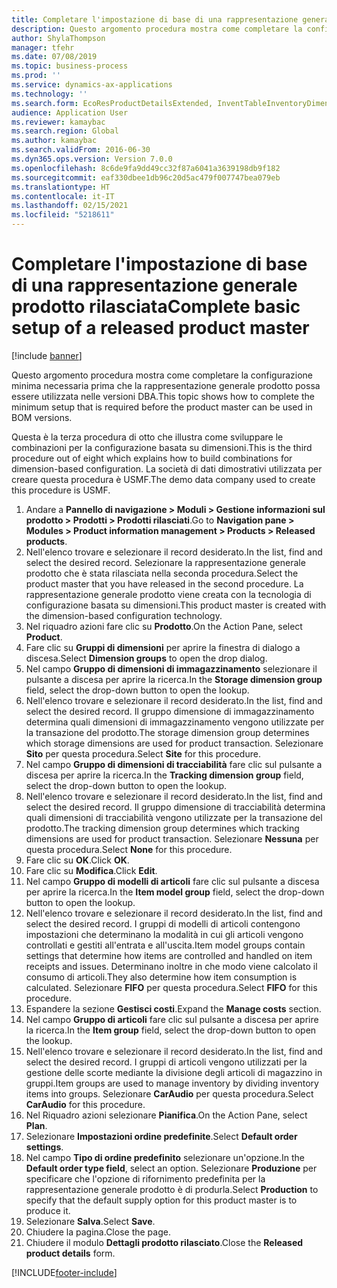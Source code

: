 ```yaml
---
title: Completare l'impostazione di base di una rappresentazione generale prodotto rilasciata
description: Questo argomento procedura mostra come completare la configurazione minima necessaria prima che la rappresentazione generale prodotto possa essere utilizzata nelle versioni DBA.
author: ShylaThompson
manager: tfehr
ms.date: 07/08/2019
ms.topic: business-process
ms.prod: ''
ms.service: dynamics-ax-applications
ms.technology: ''
ms.search.form: EcoResProductDetailsExtended, InventTableInventoryDimensionGroups, InventItemOrderSetup
audience: Application User
ms.reviewer: kamaybac
ms.search.region: Global
ms.author: kamaybac
ms.search.validFrom: 2016-06-30
ms.dyn365.ops.version: Version 7.0.0
ms.openlocfilehash: 8c6de9fa9dd49cc32f87a6041a3639198db9f182
ms.sourcegitcommit: eaf330dbee1db96c20d5ac479f007747bea079eb
ms.translationtype: HT
ms.contentlocale: it-IT
ms.lasthandoff: 02/15/2021
ms.locfileid: "5218611"
---
```

# <a name="complete-basic-setup-of-a-released-product-master"></a><span data-ttu-id="61ba7-103">Completare l'impostazione di base di una rappresentazione generale prodotto rilasciata</span><span class="sxs-lookup"><span data-stu-id="61ba7-103">Complete basic setup of a released product master</span></span>

[!include [banner](../../includes/banner.md)]

<span data-ttu-id="61ba7-104">Questo argomento procedura mostra come completare la configurazione minima necessaria prima che la rappresentazione generale prodotto possa essere utilizzata nelle versioni DBA.</span><span class="sxs-lookup"><span data-stu-id="61ba7-104">This topic shows how to complete the minimum setup that is required before the product master can be used in BOM versions.</span></span>

<span data-ttu-id="61ba7-105">Questa è la terza procedura di otto che illustra come sviluppare le combinazioni per la configurazione basata su dimensioni.</span><span class="sxs-lookup"><span data-stu-id="61ba7-105">This is the third procedure out of eight which explains how to build combinations for dimension-based configuration.</span></span> <span data-ttu-id="61ba7-106">La società di dati dimostrativi utilizzata per creare questa procedura è USMF.</span><span class="sxs-lookup"><span data-stu-id="61ba7-106">The demo data company used to create this procedure is USMF.</span></span>

1. <span data-ttu-id="61ba7-107">Andare a **Pannello di navigazione > Moduli > Gestione informazioni sul prodotto > Prodotti > Prodotti rilasciati**.</span><span class="sxs-lookup"><span data-stu-id="61ba7-107">Go to **Navigation pane > Modules > Product information management > Products > Released products**.</span></span>
2. <span data-ttu-id="61ba7-108">Nell'elenco trovare e selezionare il record desiderato.</span><span class="sxs-lookup"><span data-stu-id="61ba7-108">In the list, find and select the desired record.</span></span> <span data-ttu-id="61ba7-109">Selezionare la rappresentazione generale prodotto che è stata rilasciata nella seconda procedura.</span><span class="sxs-lookup"><span data-stu-id="61ba7-109">Select the product master that you have released in the second procedure.</span></span> <span data-ttu-id="61ba7-110">La rappresentazione generale prodotto viene creata con la tecnologia di configurazione basata su dimensioni.</span><span class="sxs-lookup"><span data-stu-id="61ba7-110">This product master is created with the dimension-based configuration technology.</span></span>  
3. <span data-ttu-id="61ba7-111">Nel riquadro azioni fare clic su **Prodotto**.</span><span class="sxs-lookup"><span data-stu-id="61ba7-111">On the Action Pane, select **Product**.</span></span>
4. <span data-ttu-id="61ba7-112">Fare clic su **Gruppi di dimensioni** per aprire la finestra di dialogo a discesa.</span><span class="sxs-lookup"><span data-stu-id="61ba7-112">Select **Dimension groups** to open the drop dialog.</span></span>
5. <span data-ttu-id="61ba7-113">Nel campo **Gruppo di dimensioni di immagazzinamento** selezionare il pulsante a discesa per aprire la ricerca.</span><span class="sxs-lookup"><span data-stu-id="61ba7-113">In the **Storage dimension group** field, select the drop-down button to open the lookup.</span></span>
6. <span data-ttu-id="61ba7-114">Nell'elenco trovare e selezionare il record desiderato.</span><span class="sxs-lookup"><span data-stu-id="61ba7-114">In the list, find and select the desired record.</span></span> <span data-ttu-id="61ba7-115">Il gruppo dimensione di immagazzinamento determina quali dimensioni di immagazzinamento vengono utilizzate per la transazione del prodotto.</span><span class="sxs-lookup"><span data-stu-id="61ba7-115">The storage dimension group determines which storage dimensions are used for product transaction.</span></span> <span data-ttu-id="61ba7-116">Selezionare **Sito** per questa procedura.</span><span class="sxs-lookup"><span data-stu-id="61ba7-116">Select **Site** for this procedure.</span></span>  
7. <span data-ttu-id="61ba7-117">Nel campo **Gruppo di dimensioni di tracciabilità** fare clic sul pulsante a discesa per aprire la ricerca.</span><span class="sxs-lookup"><span data-stu-id="61ba7-117">In the **Tracking dimension group** field, select the drop-down button to open the lookup.</span></span>
8. <span data-ttu-id="61ba7-118">Nell'elenco trovare e selezionare il record desiderato.</span><span class="sxs-lookup"><span data-stu-id="61ba7-118">In the list, find and select the desired record.</span></span> <span data-ttu-id="61ba7-119">Il gruppo dimensione di tracciabilità determina quali dimensioni di tracciabilità vengono utilizzate per la transazione del prodotto.</span><span class="sxs-lookup"><span data-stu-id="61ba7-119">The tracking dimension group determines which tracking dimensions are used for product transaction.</span></span> <span data-ttu-id="61ba7-120">Selezionare **Nessuna** per questa procedura.</span><span class="sxs-lookup"><span data-stu-id="61ba7-120">Select **None** for this procedure.</span></span>  
9. <span data-ttu-id="61ba7-121">Fare clic su **OK**.</span><span class="sxs-lookup"><span data-stu-id="61ba7-121">Click **OK**.</span></span>
10. <span data-ttu-id="61ba7-122">Fare clic su **Modifica**.</span><span class="sxs-lookup"><span data-stu-id="61ba7-122">Click **Edit**.</span></span>
11. <span data-ttu-id="61ba7-123">Nel campo **Gruppo di modelli di articoli** fare clic sul pulsante a discesa per aprire la ricerca.</span><span class="sxs-lookup"><span data-stu-id="61ba7-123">In the **Item model group** field, select the drop-down button to open the lookup.</span></span>
12. <span data-ttu-id="61ba7-124">Nell'elenco trovare e selezionare il record desiderato.</span><span class="sxs-lookup"><span data-stu-id="61ba7-124">In the list, find and select the desired record.</span></span> <span data-ttu-id="61ba7-125">I gruppi di modelli di articoli contengono impostazioni che determinano la modalità in cui gli articoli vengono controllati e gestiti all'entrata e all'uscita.</span><span class="sxs-lookup"><span data-stu-id="61ba7-125">Item model groups contain settings that determine how items are controlled and handled on item receipts and issues.</span></span> <span data-ttu-id="61ba7-126">Determinano inoltre in che modo viene calcolato il consumo di articoli.</span><span class="sxs-lookup"><span data-stu-id="61ba7-126">They also determine how item consumption is calculated.</span></span> <span data-ttu-id="61ba7-127">Selezionare **FIFO** per questa procedura.</span><span class="sxs-lookup"><span data-stu-id="61ba7-127">Select **FIFO** for this procedure.</span></span>  
13. <span data-ttu-id="61ba7-128">Espandere la sezione **Gestisci costi**.</span><span class="sxs-lookup"><span data-stu-id="61ba7-128">Expand the **Manage costs** section.</span></span>
14. <span data-ttu-id="61ba7-129">Nel campo **Gruppo di articoli** fare clic sul pulsante a discesa per aprire la ricerca.</span><span class="sxs-lookup"><span data-stu-id="61ba7-129">In the **Item group** field, select the drop-down button to open the lookup.</span></span>
15. <span data-ttu-id="61ba7-130">Nell'elenco trovare e selezionare il record desiderato.</span><span class="sxs-lookup"><span data-stu-id="61ba7-130">In the list, find and select the desired record.</span></span> <span data-ttu-id="61ba7-131">I gruppi di articoli vengono utilizzati per la gestione delle scorte mediante la divisione degli articoli di magazzino in gruppi.</span><span class="sxs-lookup"><span data-stu-id="61ba7-131">Item groups are used to manage inventory by dividing inventory items into groups.</span></span> <span data-ttu-id="61ba7-132">Selezionare **CarAudio** per questa procedura.</span><span class="sxs-lookup"><span data-stu-id="61ba7-132">Select **CarAudio** for this procedure.</span></span>  
16. <span data-ttu-id="61ba7-133">Nel Riquadro azioni selezionare **Pianifica**.</span><span class="sxs-lookup"><span data-stu-id="61ba7-133">On the Action Pane, select **Plan**.</span></span>
17. <span data-ttu-id="61ba7-134">Selezionare **Impostazioni ordine predefinite**.</span><span class="sxs-lookup"><span data-stu-id="61ba7-134">Select **Default order settings**.</span></span>
18. <span data-ttu-id="61ba7-135">Nel campo **Tipo di ordine predefinito** selezionare un'opzione.</span><span class="sxs-lookup"><span data-stu-id="61ba7-135">In the **Default order type field**, select an option.</span></span> <span data-ttu-id="61ba7-136">Selezionare **Produzione** per specificare che l'opzione di rifornimento predefinita per la rappresentazione generale prodotto è di produrla.</span><span class="sxs-lookup"><span data-stu-id="61ba7-136">Select **Production** to specify that the default supply option for this product master is to produce it.</span></span>  
19. <span data-ttu-id="61ba7-137">Selezionare **Salva**.</span><span class="sxs-lookup"><span data-stu-id="61ba7-137">Select **Save**.</span></span>
20. <span data-ttu-id="61ba7-138">Chiudere la pagina.</span><span class="sxs-lookup"><span data-stu-id="61ba7-138">Close the page.</span></span>
21. <span data-ttu-id="61ba7-139">Chiudere il modulo **Dettagli prodotto rilasciato**.</span><span class="sxs-lookup"><span data-stu-id="61ba7-139">Close the **Released product details** form.</span></span>



[!INCLUDE[footer-include](../../../includes/footer-banner.md)]